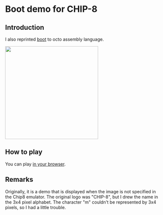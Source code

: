 # Boot demo for CHIP-8

## Introduction

I also reprinted [boot](https://github.com/massung/CHIP-8/blob/master/games/sources/boot.c8) to octo assembly language. 

<img src="https://github.com/jay-kumogata/Nostalgia/raw/main/octo/screenshots/boot02.png" width="300">

## How to play

You can play [in your browser](https://johnearnest.github.io/Octo/index.html?key=cYnRGjHz).

## Remarks

Originally, it is a demo that is displayed when the image is not specified in the Chip8 emulator. 
The original logo was "CHIP-8", but I drew the name in the 3x4 pixel alphabet. 
The character "m" couldn't be represented by 3x4 pixels, so I had a little trouble.
